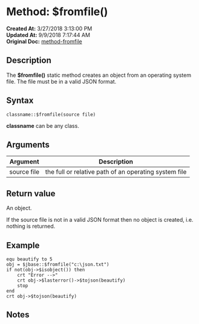 # Method: $fromfile()

**Created At:** 3/27/2018 3:13:00 PM  
**Updated At:** 9/9/2018 7:17:44 AM  
**Original Doc:** [method-fromfile](https://docs.jbase.com/42948-dynamic-objects/method-fromfile)  


## Description

The **$fromfile()** static method creates an object from an operating system file. The file must be in a valid JSON format.



## Syntax

```
classname::$fromfile(source file) 
```

**classname** can be any class.



## Arguments




| Argument<br> | Description<br> |
| --- | --- |
| source file<br> | the full or relative path of an operating system file<br> |




## Return value

An object.

If the source file is not in a valid JSON format then no object is created, i.e. nothing is returned.



## Example

```
equ beautify to 5
obj = $jbase::$fromfile("c:\json.txt")
if not(obj->$isobject()) then
    crt "Error -->"
    crt obj->$lasterror()->$tojson(beautify)
    stop
end
crt obj->$tojson(beautify)
```



## Notes
